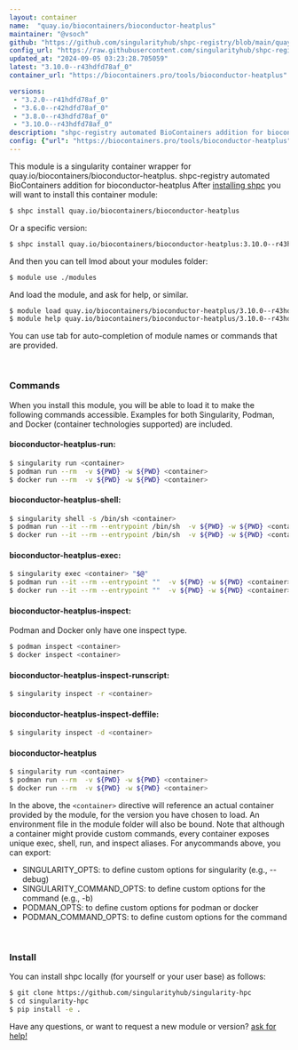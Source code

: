 ```yaml
---
layout: container
name:  "quay.io/biocontainers/bioconductor-heatplus"
maintainer: "@vsoch"
github: "https://github.com/singularityhub/shpc-registry/blob/main/quay.io/biocontainers/bioconductor-heatplus/container.yaml"
config_url: "https://raw.githubusercontent.com/singularityhub/shpc-registry/main/quay.io/biocontainers/bioconductor-heatplus/container.yaml"
updated_at: "2024-09-05 03:23:28.705059"
latest: "3.10.0--r43hdfd78af_0"
container_url: "https://biocontainers.pro/tools/bioconductor-heatplus"

versions:
 - "3.2.0--r41hdfd78af_0"
 - "3.6.0--r42hdfd78af_0"
 - "3.8.0--r43hdfd78af_0"
 - "3.10.0--r43hdfd78af_0"
description: "shpc-registry automated BioContainers addition for bioconductor-heatplus"
config: {"url": "https://biocontainers.pro/tools/bioconductor-heatplus", "maintainer": "@vsoch", "description": "shpc-registry automated BioContainers addition for bioconductor-heatplus", "latest": {"3.10.0--r43hdfd78af_0": "sha256:8471c2dd14a5c2781e12b57d8c922c05920211e4b2b5ab4e3e144a7dde291b3f"}, "tags": {"3.2.0--r41hdfd78af_0": "sha256:af996e312aa757687d68478acb516f6dd1efaf8e917791ec2876ff37302e61c8", "3.6.0--r42hdfd78af_0": "sha256:07dae01af4a2d320674b58fe86ceea76a680600901ca3efdb9b8636c2c14863d", "3.8.0--r43hdfd78af_0": "sha256:f8e0fa5311eaa88ef8ced5c9a54213b85b7c3f9a5f7f25697b473ee93e871c44", "3.10.0--r43hdfd78af_0": "sha256:8471c2dd14a5c2781e12b57d8c922c05920211e4b2b5ab4e3e144a7dde291b3f"}, "docker": "quay.io/biocontainers/bioconductor-heatplus"}
---
```


This module is a singularity container wrapper for quay.io/biocontainers/bioconductor-heatplus.
shpc-registry automated BioContainers addition for bioconductor-heatplus
After [installing shpc](#install) you will want to install this container module:


```bash
$ shpc install quay.io/biocontainers/bioconductor-heatplus
```

Or a specific version:

```bash
$ shpc install quay.io/biocontainers/bioconductor-heatplus:3.10.0--r43hdfd78af_0
```

And then you can tell lmod about your modules folder:

```bash
$ module use ./modules
```

And load the module, and ask for help, or similar.

```bash
$ module load quay.io/biocontainers/bioconductor-heatplus/3.10.0--r43hdfd78af_0
$ module help quay.io/biocontainers/bioconductor-heatplus/3.10.0--r43hdfd78af_0
```

You can use tab for auto-completion of module names or commands that are provided.

<br>

### Commands

When you install this module, you will be able to load it to make the following commands accessible.
Examples for both Singularity, Podman, and Docker (container technologies supported) are included.

#### bioconductor-heatplus-run:

```bash
$ singularity run <container>
$ podman run --rm  -v ${PWD} -w ${PWD} <container>
$ docker run --rm  -v ${PWD} -w ${PWD} <container>
```

#### bioconductor-heatplus-shell:

```bash
$ singularity shell -s /bin/sh <container>
$ podman run --it --rm --entrypoint /bin/sh  -v ${PWD} -w ${PWD} <container>
$ docker run --it --rm --entrypoint /bin/sh  -v ${PWD} -w ${PWD} <container>
```

#### bioconductor-heatplus-exec:

```bash
$ singularity exec <container> "$@"
$ podman run --it --rm --entrypoint ""  -v ${PWD} -w ${PWD} <container> "$@"
$ docker run --it --rm --entrypoint ""  -v ${PWD} -w ${PWD} <container> "$@"
```

#### bioconductor-heatplus-inspect:

Podman and Docker only have one inspect type.

```bash
$ podman inspect <container>
$ docker inspect <container>
```

#### bioconductor-heatplus-inspect-runscript:

```bash
$ singularity inspect -r <container>
```

#### bioconductor-heatplus-inspect-deffile:

```bash
$ singularity inspect -d <container>
```



#### bioconductor-heatplus

```bash
$ singularity run <container>
$ podman run --rm  -v ${PWD} -w ${PWD} <container>
$ docker run --rm  -v ${PWD} -w ${PWD} <container>
```


In the above, the `<container>` directive will reference an actual container provided
by the module, for the version you have chosen to load. An environment file in the
module folder will also be bound. Note that although a container
might provide custom commands, every container exposes unique exec, shell, run, and
inspect aliases. For anycommands above, you can export:

 - SINGULARITY_OPTS: to define custom options for singularity (e.g., --debug)
 - SINGULARITY_COMMAND_OPTS: to define custom options for the command (e.g., -b)
 - PODMAN_OPTS: to define custom options for podman or docker
 - PODMAN_COMMAND_OPTS: to define custom options for the command

<br>

### Install

You can install shpc locally (for yourself or your user base) as follows:

```bash
$ git clone https://github.com/singularityhub/singularity-hpc
$ cd singularity-hpc
$ pip install -e .
```

Have any questions, or want to request a new module or version? [ask for help!](https://github.com/singularityhub/singularity-hpc/issues)